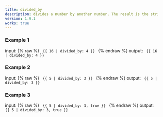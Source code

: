 ```yaml
---
title: divided_by
description: divides a number by another number. The result is the string obtained by JavaScript .toString() of the result number.
version: 1.9.1
works: true
---
```

### Example 1
input: {% raw %}
<code>
{{ 16 | divided_by: 4 }}
</code>
{% endraw %}
output:
<code>
{{ 16 | divided_by: 4 }}
</code>

### Example 2
input: {% raw %}
<code>
{{ 5 | divided_by: 3 }}
</code>
{% endraw %}
output:
<code>
{{ 5 | divided_by: 3 }}
</code>

### Example 3
input: {% raw %}
<code>
{{ 5 | divided_by: 3, true }}
</code>
{% endraw %}
output:
<code>
{{ 5 | divided_by: 3, true }}
</code>